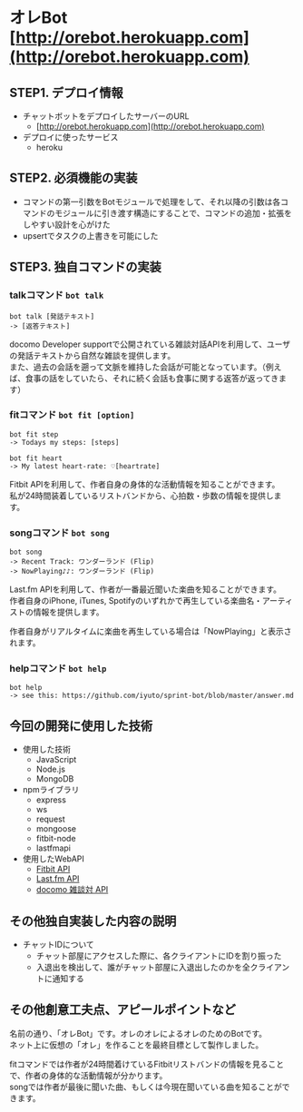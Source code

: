 # オレBot [http://orebot.herokuapp.com](http://orebot.herokuapp.com)


## STEP1. デプロイ情報
- チャットボットをデプロイしたサーバーのURL
	- [http://orebot.herokuapp.com](http://orebot.herokuapp.com)
- デプロイに使ったサービス
	- heroku

## STEP2. 必須機能の実装
- コマンドの第一引数をBotモジュールで処理をして、それ以降の引数は各コマンドのモジュールに引き渡す構造にすることで、コマンドの追加・拡張をしやすい設計を心がけた
- upsertでタスクの上書きを可能にした

## STEP3. 独自コマンドの実装

### talkコマンド `bot talk`

````
bot talk [発話テキスト]
-> [返答テキスト]
````

docomo Developer supportで公開されている雑談対話APIを利用して、ユーザの発話テキストから自然な雑談を提供します。  
また、過去の会話を遡って文脈を維持した会話が可能となっています。（例えば、食事の話をしていたら、それに続く会話も食事に関する返答が返ってきます）



### fitコマンド `bot fit [option]`

````
bot fit step
-> Todays my steps: [steps]

bot fit heart
-> My latest heart-rate: ♡[heartrate]
````

Fitbit APIを利用して、作者自身の身体的な活動情報を知ることができます。  
私が24時間装着しているリストバンドから、心拍数・歩数の情報を提供します。

### songコマンド `bot song`

````
bot song
-> Recent Track: ワンダーランド (Flip)
-> NowPlaying♪♪: ワンダーランド (Flip)
````

Last.fm APIを利用して、作者が一番最近聞いた楽曲を知ることができます。  
作者自身のiPhone, iTunes, Spotifyのいずれかで再生している楽曲名・アーティストの情報を提供します。

作者自身がリアルタイムに楽曲を再生している場合は「NowPlaying」と表示されます。



### helpコマンド `bot help`

````
bot help
-> see this: https://github.com/iyuto/sprint-bot/blob/master/answer.md
````

## 今回の開発に使用した技術

- 使用した技術
	- JavaScript
	- Node.js
	- MongoDB
- npmライブラリ
	- express
	- ws
	- request
	- mongoose
	- fitbit-node
	- lastfmapi
- 使用したWebAPI
	- [Fitbit API](https://dev.fitbit.com/docs/)
	- [Last.fm API](http://www.last.fm/api/intro)
	- [docomo 雑談対 API](https://dev.smt.docomo.ne.jp/?p=docs.api.page&api_name=dialogue&p_name=api_usage_scenario)

## その他独自実装した内容の説明
- チャットIDについて
	- チャット部屋にアクセスした際に、各クライアントにIDを割り振った
	- 入退出を検出して、誰がチャット部屋に入退出したのかを全クライアントに通知する

## その他創意工夫点、アピールポイントなど
名前の通り、「オレBot」です。オレのオレによるオレのためのBotです。  
ネット上に仮想の「オレ」を作ることを最終目標として製作しました。

fitコマンドでは作者が24時間着けているFitbitリストバンドの情報を見ることで、作者の身体的な活動情報が分かります。  
songでは作者が最後に聞いた曲、もしくは今現在聞いている曲を知ることができます。
